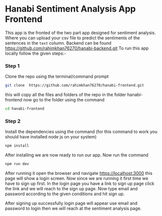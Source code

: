 # Hanabi Sentiment Analysis App Frontend

This app is the fronted of the two part app designed for sentiment analysis. Where you can upload your csv file to predict the sentiments of the sentences in the ```text``` column.
Backend can be found <https://github.com/rahimkhan76270/hanabi-backend.git>
To run this app locally follow the given steps:-

### Step 1

Clone the repo using the terminal/command prompt

```bash
git clone  https://github.com/rahimkhan76270/hanabi-frontend.git
```

this will copy all the files and folders of the repo in the folder hanabi-frontend now go to the folder using the command

```bash
cd hanabi-frontend
```

### Step 2

Install the dependencies using the command (for this command to work you should have installed node js on your system)

```bash
npm install
```

After installing we are now ready to run our app. Now run the command

```bash
npm run dev
```

After running it open the browser and navigate <https://localhost:3000> this page will show a login screen. Now since we are running it first time we have to sign up first. In the login page you have a link to sign up page click the link and we will reach to the sign up page. Now type email and password according to the given conditions and hit sign up.

After signing up successfully login page will appear use email and password to login then we will reach at the sentiment analysis page.
